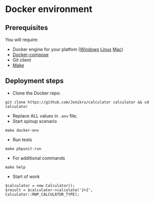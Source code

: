 # Docker environment
Prerequisites
-----
You will require:

- Docker engine for your platfom ([Windows](https://docs.docker.com/docker-for-windows/) [Linux](https://docs.docker.com/engine/installation/#/on-linux) [Mac](https://docs.docker.com/docker-for-mac/install/))
- [Docker-compose](https://docs.docker.com/compose/install/)
- Git client
- [Make](https://en.wikipedia.org/wiki/Make_(software))

Deployment steps
-----
 * Clone the Docker repo:

```
git clone https://github.com/Jonikru/calculator calculator && cd calculator
```

 * Replace ALL values in `.env` file;
 * Start spinup scenario

```
make docker-env
```
 
 * Run tests
 
```
make phpunit-run
```
 
 * For additional commands
 
```
make help
```
 
 * Start of work
 
```
$calculator = new Calculator();
$result = $calculator->calculate('2+2', Calculator::RNP_CALCULATOR_TYPE);
```
